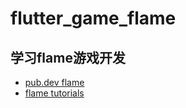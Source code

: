 # flutter_game_flame

## 学习flame游戏开发
- [pub.dev flame](https://pub.dev/packages/flame)
- [flame tutorials](https://docs.flame-engine.org/1.5.0/tutorials/tutorials.html)


